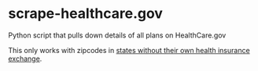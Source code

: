 scrape-healthcare.gov
===

Python script that pulls down details of all plans on HealthCare.gov 

This only works with zipcodes in [states without their own health insurance exchange](http://en.wikipedia.org/wiki/Health_insurance_marketplace).
